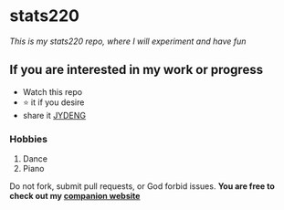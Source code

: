 # stats220

*This is my stats220 repo, where I will experiment and have fun*

## If you are interested in my work or progress
- Watch this repo
- ⭐ it if you desire
- share it [JYDENG](https://github.com/JYDENG4)

### Hobbies
1. Dance
2. Piano

Do not fork, submit pull requests, or God forbid issues. 
**You are free to check out my [companion website]( https://jydeng4.github.io/stats220-/)**
